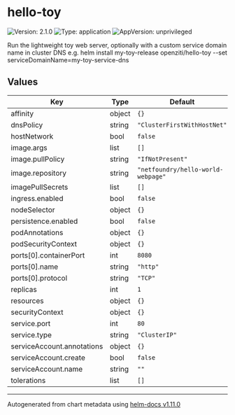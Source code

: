 # hello-toy

![Version: 2.1.0](https://img.shields.io/badge/Version-2.1.0-informational?style=flat-square) ![Type: application](https://img.shields.io/badge/Type-application-informational?style=flat-square) ![AppVersion: unprivileged](https://img.shields.io/badge/AppVersion-unprivileged-informational?style=flat-square)

Run the lightweight toy web server, optionally with a custom service domain name in cluster DNS e.g.
  helm install my-toy-release openziti/hello-toy --set serviceDomainName=my-toy-service-dns

## Values

| Key | Type | Default | Description |
|-----|------|---------|-------------|
| affinity | object | `{}` |  |
| dnsPolicy | string | `"ClusterFirstWithHostNet"` |  |
| hostNetwork | bool | `false` |  |
| image.args | list | `[]` |  |
| image.pullPolicy | string | `"IfNotPresent"` |  |
| image.repository | string | `"netfoundry/hello-world-webpage"` |  |
| imagePullSecrets | list | `[]` |  |
| ingress.enabled | bool | `false` |  |
| nodeSelector | object | `{}` |  |
| persistence.enabled | bool | `false` |  |
| podAnnotations | object | `{}` |  |
| podSecurityContext | object | `{}` |  |
| ports[0].containerPort | int | `8080` |  |
| ports[0].name | string | `"http"` |  |
| ports[0].protocol | string | `"TCP"` |  |
| replicas | int | `1` |  |
| resources | object | `{}` |  |
| securityContext | object | `{}` |  |
| service.port | int | `80` |  |
| service.type | string | `"ClusterIP"` |  |
| serviceAccount.annotations | object | `{}` |  |
| serviceAccount.create | bool | `false` |  |
| serviceAccount.name | string | `""` |  |
| tolerations | list | `[]` |  |

----------------------------------------------
Autogenerated from chart metadata using [helm-docs v1.11.0](https://github.com/norwoodj/helm-docs/releases/v1.11.0)
